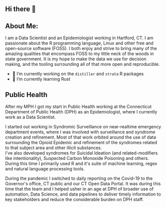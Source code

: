 ## Hi there 👋

## About Me:

I am a Data Scientist and an Epidemiologist working in Hartford, CT.  I am  passionate about
the R programming language, Linux and other free and open-source software (FOSS).  I both enjoy and strive to bring 
many of the amazing qualities that encompass FOSS to my little neck of the woods in state government.  It is my hope
to make the data we use for decision making, and the tooling surrounding all of that more open and reproducible.

  - 🔭 I’m currently working on the `distiller` and `strata` R packages
  - 🌱 I’m currently learning Rust

## Public Health

After my MPH I got my start in Public Health working at the Connecticut Department of Public Health (DPH) as an Epidemiologist, 
where I currently work as a Data Scientist.  

I started out working in Syndromic Surveillance on near-realtime emergency department events, where I was involved with
surveillance and syndrome creation and refinement.  Most of that work orbited around the use of data surrounding the 
Opioid Epidemic and refinement of the syndromes related to that subject area and other illicit substances.  
I've also developed syndromes for Suicidal Ideation (and related-modifiers like intentionality), 
Suspected Carbon Monoxide Poisoning and others. During this time I primarily used R and it's suite of machine learning, 
regex and natural language processing tools.  

During the pandemic I switched to daily reporting on the Covid-19 to the Governor's office, CT public and our CT Open Data Portal.
It was during this time that the team and I helped usher in an age at DPH of broader use of automation, 
Data Science, and data pipelines to deliver timely information to key stakeholders and reduce the considerable burden on DPH staff.



<!--
**asenetcky/asenetcky** is a ✨ _special_ ✨ repository because its `README.md` (this file) appears on your GitHub profile.

Here are some ideas to get you started:

- 🔭 I’m currently working on ...
- 🌱 I’m currently learning ...
- 👯 I’m looking to collaborate on ...
- 🤔 I’m looking for help with ...
- 💬 Ask me about ...
- 📫 How to reach me: ...
- 😄 Pronouns: ...
- ⚡ Fun fact: ...
-->

